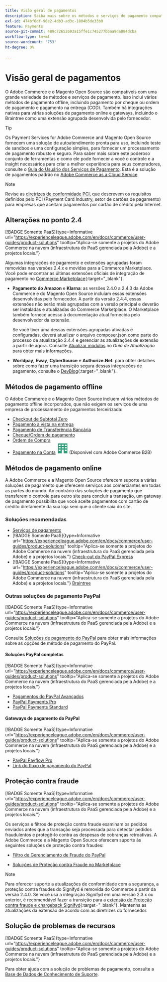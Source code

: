 ```yaml
---
title: Visão geral de pagamentos
description: Saiba mais sobre os métodos e serviços de pagamento compatíveis nativamente com o Adobe Commerce e o Magento Open Source.
exl-id: 474bf6df-96e2-4db3-ad3c-1804b5de33b0
feature: Payments
source-git-commit: 489c72652693a15ffe1c745277bbaa9da084dcba
workflow-type: tm+mt
source-wordcount: '753'
ht-degree: 0%

---
```


# Visão geral de pagamentos

O Adobe Commerce e o Magento Open Source são compatíveis com uma grande variedade de métodos e serviços de pagamento. Isso inclui vários métodos de pagamento offline, incluindo pagamento por cheque ou ordem de pagamento e pagamento na entrega (COD). Também há integrações nativas para várias soluções de pagamento online e gateways, incluindo o Braintree como uma extensão agrupada desenvolvida pelo fornecedor.

>[!TIP]
>
>Os Payment Services for Adobe Commerce and Magento Open Source fornecem uma solução de autoatendimento pronta para uso, incluindo teste de sandbox e uma configuração simples, para fornecer um processamento de pagamento robusto e seguro. Para saber mais sobre este poderoso conjunto de ferramentas e como ele pode fornecer a você o controle e a insight necessários para criar a melhor experiência para seus compradores, consulte o [Guia do Usuário dos Serviços de Pagamento](https://experienceleague.adobe.com/docs/commerce/payment-services/guide-overview.html). Esta é a solução de pagamentos padrão no [Adobe Commerce as a Cloud Service](https://experienceleague.adobe.com/en/docs/commerce/cloud-service/overview).

>[!NOTE]
>
>Revise as [diretrizes de conformidade PCI](../getting-started/compliance-pci.md), que descrevem os requisitos definidos pelo PCI (Payment Card Industry, setor de cartões de pagamento) para empresas que aceitam pagamentos por cartão de crédito pela Internet.

## Alterações no ponto 2.4

[!BADGE Somente PaaS]{type=Informative url="https://experienceleague.adobe.com/en/docs/commerce/user-guides/product-solutions" tooltip="Aplica-se somente a projetos do Adobe Commerce na nuvem (infraestrutura do PaaS gerenciada pela Adobe) e a projetos locais."}

Algumas integrações de pagamento e extensões agrupadas foram removidas nas versões 2.4.x e movidas para a Commerce Marketplace. Você pode encontrar as últimas extensões oficiais de integração de pagamento no [Commerce Marketplace](https://marketplace.magento.com/extensions/payments-security.html){:target="_blank"}.

- **Pagamento do Amazon** e **Klarna**: as versões 2.4.0 a 2.4.3 da Adobe Commerce e do Magento Open Source incluíam essas extensões desenvolvidas pelo fornecedor. A partir da versão 2.4.4, essas extensões não serão mais agrupadas com a versão principal e deverão ser instaladas e atualizadas do Commerce Marketplace. O Marketplace também fornece acesso à documentação atual fornecida pelo desenvolvedor da extensão.

  Se você tiver uma dessas extensões agrupadas ativadas e configuradas, deverá atualizar o arquivo composer.json como parte do processo de atualização 2.4.4 e gerenciar as atualizações de extensão a partir de agora. Consulte [Atualizar módulos](https://experienceleague.adobe.com/docs/commerce-operations/upgrade-guide/modules/upgrade.html) no _Guia de Atualização_ para obter mais informações.

- **Worldpay**, **Eway**, **CyberSource** e **Authorize.Net**: para obter detalhes sobre como fazer uma transição segura dessas integrações de pagamento, consulte o [DevBlog](https://community.magento.com/t5/Magento-DevBlog/Deprecation-of-Magento-core-payment-integrations/ba-p/426445){:target="_blank"}.

## Métodos de pagamento offline

O Adobe Commerce e o Magento Open Source incluem vários métodos de pagamento offline incorporados, que não exigem os serviços de uma empresa de processamento de pagamentos terceirizada:

- [Checkout de Subtotal Zero](zero-subtotal-checkout.md)
- [Pagamento à vista na entrega](cash-on-delivery.md)
- [Pagamento de Transferência Bancária](bank-transfer.md)
- [Cheque/Ordem de pagamento](check-money-order.md)
- [Ordem de Compra](purchase-order.md)
- [Pagamento na Conta](../b2b/enable-basic-features.md#configure-payment-on-account) ![Adobe Commerce B2B](../assets/b2b.svg) (Disponível com Adobe Commerce B2B)

## Métodos de pagamento online

A Adobe Commerce e a Magento Open Source oferecem suporte a várias soluções de pagamento que oferecem serviços aos comerciantes em todas as partes do mundo. Ao contrário das soluções de pagamento que transferem o controle para outro site para concluir a transação, um gateway de pagamento possibilita que você aceite pagamentos com cartão de crédito diretamente da sua loja sem que o cliente saia do site.

### Soluções recomendadas

- [Serviços de pagamento](https://experienceleague.adobe.com/docs/commerce/payment-services/guide-overview.html)
- [!BADGE Somente PaaS]{type=Informative url="https://experienceleague.adobe.com/en/docs/commerce/user-guides/product-solutions" tooltip="Aplica-se somente a projetos do Adobe Commerce na nuvem (infraestrutura do PaaS gerenciada pela Adobe) e a projetos locais."} [Check-out do PayPal Express](paypal-express-checkout.md)
- [!BADGE Somente PaaS]{type=Informative url="https://experienceleague.adobe.com/en/docs/commerce/user-guides/product-solutions" tooltip="Aplica-se somente a projetos do Adobe Commerce na nuvem (infraestrutura do PaaS gerenciada pela Adobe) e a projetos locais."} [Braintree](braintree.md)

### Outras soluções de pagamento PayPal

[!BADGE Somente PaaS]{type=Informative url="https://experienceleague.adobe.com/en/docs/commerce/user-guides/product-solutions" tooltip="Aplica-se somente a projetos do Adobe Commerce na nuvem (infraestrutura do PaaS gerenciada pela Adobe) e a projetos locais."}

Consulte [Soluções de pagamento do PayPal](paypal.md) para obter mais informações sobre as opções de método de pagamento do PayPal.

#### Soluções PayPal completas

[!BADGE Somente PaaS]{type=Informative url="https://experienceleague.adobe.com/en/docs/commerce/user-guides/product-solutions" tooltip="Aplica-se somente a projetos do Adobe Commerce na nuvem (infraestrutura do PaaS gerenciada pela Adobe) e a projetos locais."}

- [Pagamentos do PayPal Avançados](paypal-payments-advanced.md)
- [PayPal Payments Pro](paypal-payments-pro.md)
- [PayPal Payments Standard](paypal-payments-standard.md)

#### Gateways de pagamento do PayPal

[!BADGE Somente PaaS]{type=Informative url="https://experienceleague.adobe.com/en/docs/commerce/user-guides/product-solutions" tooltip="Aplica-se somente a projetos do Adobe Commerce na nuvem (infraestrutura do PaaS gerenciada pela Adobe) e a projetos locais."}

- [PayPal Payflow Pro](paypal-payflow-pro.md)
- [Link do fluxo de pagamento do PayPal](paypal-payflow-link.md)

## Proteção contra fraude

[!BADGE Somente PaaS]{type=Informative url="https://experienceleague.adobe.com/en/docs/commerce/user-guides/product-solutions" tooltip="Aplica-se somente a projetos do Adobe Commerce na nuvem (infraestrutura do PaaS gerenciada pela Adobe) e a projetos locais."}

Os serviços e filtros de proteção contra fraude examinam os pedidos enviados antes que a transação seja processada para detectar pedidos fraudulentos e protegê-lo contra as despesas de cobranças retroativas. A Adobe Commerce e a Magento Open Source oferecem suporte às seguintes soluções de proteção contra fraudes:

- [Filtro de Gerenciamento de Fraude do PayPal](paypal.md#paypal-fraud-management-filters)

- [Soluções de Proteção contra Fraude no Marketplace][1]

>[!NOTE]
>
>Para oferecer suporte a atualizações de conformidade com a segurança, a proteção contra fraudes do Signifyd é removida do Commerce a partir da versão 2.4.0. Se você usa a integração Signifyd em uma versão 2.3.x ou anterior, é recomendável fazer a transição para a [extensão de Proteção contra fraude e chargeback Signifyd](https://marketplace.magento.com/signifyd-module-connect.html){:target="_blank"}. Mantenha as atualizações da extensão de acordo com as diretrizes do fornecedor.

## Solução de problemas de recursos

[!BADGE Somente PaaS]{type=Informative url="https://experienceleague.adobe.com/en/docs/commerce/user-guides/product-solutions" tooltip="Aplica-se somente a projetos do Adobe Commerce na nuvem (infraestrutura do PaaS gerenciada pela Adobe) e a projetos locais."}

Para obter ajuda com a solução de problemas de pagamento, consulte a [Base de Dados de Conhecimento de Suporte](https://experienceleague.adobe.com/docs/commerce-knowledge-base/kb/overview.html?lang=en).

[1]: https://marketplace.magento.com/catalogsearch/result?q=fraud%20protection

